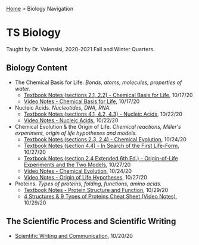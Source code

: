 [Home](https://andre-ye.github.io) > Biology Navigation
# TS Biology
Taught by Dr. Valensisi, 2020-2021 Fall and Winter Quarters.

## Biology Content
- The Chemical Basis for Life. *Bonds, atoms, molecules, properties of water.*
  - [Textbook Notes (sections 2.1, 2.2) - Chemical Basis for Life](https://andre-ye.github.io/biology/chemical-basis-for-life-notes), 10/17/20
  - [Video Notes - Chemical Basis for Life](https://andre-ye.github.io/biology/video_chemical_basis_for_life), 10/17/20
- Nucleic Acids. *Nucleotides, DNA, RNA.*
  - [Textbook Notes (sections 4.1, 4.2, 4.3) - Nucleic Acids](https://andre-ye.github.io/biology/nucleic-acids/textbook-notes), 10/22/20
  - [Video Notes - Nucleic Acids](https://andre-ye.github.io/biology/nucleic-acids/video-notes), 10/22/20
- Chemical Evolution & the Origin of Life. *Chemical reactions, Miller's experiment, origin of life hypotheses and models.*
  - [Textbook Notes (sections 2.3, 2.4) - Chemical Evolution](https://andre-ye.github.io/biology/chemical-evolution/textbook-notes), 10/24/20
  - [Textbook Notes (section 4.4) - In Search of the First Life-Form](https://andre-ye.github.io/biology/chemical-evolution/in-search-of-the-first-life-form), 10/27/20
  - [Textbook Notes (section 2.4 Extended 6th Ed.) - Origin-of-Life Experiments and the Two Models](https://andre-ye.github.io/biology/chemical-evolution/two-models-of-chemical-evolution), 10/27/20
  - [Video Notes - Chemical Evolution](https://andre-ye.github.io/biology/chemical-evolution/video-notes), 10/24/20
  - [Video Notes - Origin of Life Hypotheses](https://andre-ye.github.io/biology/chemical-evolution/video-notes-origin-of-life), 10/27/20
- Proteins. *Types of proteins, folding, functions, amino acids.*
  - [Textbook Notes - Protein Structure and Function](https://andre-ye.github.io/biology/proteins/textbook-notes), 10/29/20
  - [4 Structures & 9 Types of Proteins Cheat Sheet (Video Notes)](https://andre-ye.github.io/biology/proteins/video_notes), 10/29/20

## The Scientific Process and Scientific Writing
- [Scientific Writing and Communication](https://andre-ye.github.io/biology/scientific-writing-and-communication), 10/20/20
